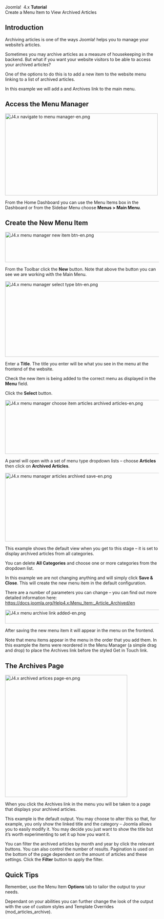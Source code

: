 <!-- Filename: J4.x:How_to_Create_a_Menu_Item_to_View_Archived_Articles / Display title: How to Create a Menu Item to View Archived Articles -->

Joomla!  4.x <span id="main-portal-heading">**Tutorial**  
Create a Menu Item to View Archived Articles</span>

## Introduction

Archiving articles is one of the ways Joomla! helps you to manage your
website’s articles.

Sometimes you may archive articles as a measure of housekeeping in the
backend. But what if you want your website visitors to be able to access
your archived articles?

One of the options to do this is to add a new item to the website menu
linking to a list of archived articles.

In this example we will add a and Archives link to the main menu.

## Access the Menu Manager

<img
src="https://docs.joomla.org/images/thumb/c/ce/J4.x_navigate_to_menu_manager-en.png/500px-J4.x_navigate_to_menu_manager-en.png"
class="thumbborder" decoding="async"
srcset="https://docs.joomla.org/images/thumb/c/ce/J4.x_navigate_to_menu_manager-en.png/750px-J4.x_navigate_to_menu_manager-en.png 1.5x, https://docs.joomla.org/images/c/ce/J4.x_navigate_to_menu_manager-en.png 2x"
data-file-width="1000" data-file-height="535" width="500" height="268"
alt="J4.x navigate to menu manager-en.png" />

From the Home Dashboard you can use the Menu Items box in the Dashboard
or from the Sidebar Menu choose **Menus \> Main Menu**.

## Create the New Menu Item

<img
src="https://docs.joomla.org/images/thumb/d/dd/J4.x_menu_manager_new_item_btn-en.png/800px-J4.x_menu_manager_new_item_btn-en.png"
class="thumbborder" decoding="async"
srcset="https://docs.joomla.org/images/d/dd/J4.x_menu_manager_new_item_btn-en.png 1.5x"
data-file-width="1000" data-file-height="124" width="800" height="99"
alt="J4.x menu manager new item btn-en.png" />

From the Toolbar click the **New** button. Note that above the button
you can see we are working with the Main Menu.

<img
src="https://docs.joomla.org/images/thumb/1/10/J4.x_menu_manager_select_type_btn-en.png/800px-J4.x_menu_manager_select_type_btn-en.png"
class="thumbborder" decoding="async"
srcset="https://docs.joomla.org/images/1/10/J4.x_menu_manager_select_type_btn-en.png 1.5x"
data-file-width="1000" data-file-height="309" width="800" height="247"
alt="J4.x menu manager select type btn-en.png" />

Enter a **Title**. The title you enter will be what you see in the menu
at the frontend of the website.

Check the new item is being added to the correct menu as displayed in
the **Menu** field.

Click the **Select** button.

<img
src="https://docs.joomla.org/images/thumb/f/fe/J4.x_menu_manager_choose_item_articles_archived_articles-en.png/800px-J4.x_menu_manager_choose_item_articles_archived_articles-en.png"
class="thumbborder" decoding="async"
srcset="https://docs.joomla.org/images/f/fe/J4.x_menu_manager_choose_item_articles_archived_articles-en.png 1.5x"
data-file-width="1000" data-file-height="220" width="800" height="176"
alt="J4.x menu manager choose item articles archived articles-en.png" />

A panel will open with a set of menu type dropdown lists – choose
**Articles** then click on **Archived Articles**.

<img
src="https://docs.joomla.org/images/thumb/6/63/J4.x_menu_manager_articles_archived_save-en.png/800px-J4.x_menu_manager_articles_archived_save-en.png"
class="thumbborder" decoding="async"
srcset="https://docs.joomla.org/images/6/63/J4.x_menu_manager_articles_archived_save-en.png 1.5x"
data-file-width="1000" data-file-height="280" width="800" height="224"
alt="J4.x menu manager articles archived save-en.png" />

This example shows the default view when you get to this stage – it is
set to display archived articles from all categories.

You can delete **All Categories** and choose one or more categories from
the dropdown list.

In this example we are not changing anything and will simply click
**Save & Close**. This will create the new menu item in the default
configuration.

There are a number of parameters you can change – you can find out more
detailed information here:
<a href="https://docs.joomla.org/Help4.x:Menu_Item:_Article_Archived/en"
class="external free" target="_blank"
rel="noreferrer noopener">https://docs.joomla.org/Help4.x:Menu_Item:_Article_Archived/en</a>

<img
src="https://docs.joomla.org/images/thumb/4/4e/J4.x_menu_archive_link_added-en.png/800px-J4.x_menu_archive_link_added-en.png"
class="thumbborder" decoding="async"
srcset="https://docs.joomla.org/images/4/4e/J4.x_menu_archive_link_added-en.png 1.5x"
data-file-width="1000" data-file-height="56" width="800" height="45"
alt="J4.x menu archive link added-en.png" />

After saving the new menu item it will appear in the menu on the
frontend.

Note that menu items appear in the menu in the order that you add them.
In this example the items were reordered in the Menu Manager (a simple
drag and drop) to place the Archives link before the styled Get in Touch
link.

## The Archives Page

<img
src="https://docs.joomla.org/images/thumb/7/7f/J4.x_archived_artices_page-en.png/400px-J4.x_archived_artices_page-en.png"
class="thumbborder" decoding="async"
srcset="https://docs.joomla.org/images/thumb/7/7f/J4.x_archived_artices_page-en.png/600px-J4.x_archived_artices_page-en.png 1.5x, https://docs.joomla.org/images/7/7f/J4.x_archived_artices_page-en.png 2x"
data-file-width="700" data-file-height="698" width="400" height="399"
alt="J4.x archived artices page-en.png" />

When you click the Archives link in the menu you will be taken to a page
that displays your archived articles.

This example is the default output. You may choose to alter this so
that, for example, you only show the linked title and the category –
Joomla allows you to easily modify it. You may decide you just want to
show the title but it’s worth experimenting to set it up how you want
it.

You can filter the archived articles by month and year by click the
relevant buttons. You can also control the number of results. Pagination
is used on the bottom of the page dependent on the amount of articles
and these settings. Click the **Filter** button to apply the filter.

## Quick Tips

Remember, use the Menu Item **Options** tab to tailor the output to your
needs.

Dependant on your abilities you can further change the look of the
output with the use of custom styles and Template Overrides
(mod_articles_archive).

